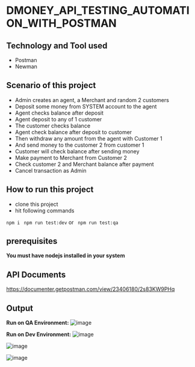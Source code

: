 # DMONEY_API_TESTING_AUTOMATION_WITH_POSTMAN

## Technology and Tool used

- Postman
- Newman

## Scenario of this project

- Admin creates an agent, a Merchant and random 2 customers
- Deposit some money from SYSTEM account to the agent
- Agent checks balance after deposit
- Agent deposit to any of 1 customer
- The customer checks balance
- Agent check balance after deposit to customer
- Then withdraw any amount from the agent with Customer 1
- And send money to the  customer 2 from customer 1
- Customer will check balance after sending money
- Make payment to Merchant from Customer 2
- Check customer 2 and Merchant balance after payment
- Cancel transaction as Admin

## How to run this project

- clone this project
- hit following commands

``` npm i ```
``` npm run test:dev``` or 
``` npm run test:qa```

## prerequisites
**You must have nodejs installed in your system**


## API Documents
https://documenter.getpostman.com/view/23406180/2s83KW9PHq


## Output
**Run on QA Environment:**
![image](https://github.com/user-attachments/assets/ac173c33-983d-461d-b5e1-5206a1799142)

**Run on Dev Environment:**
![image](https://github.com/user-attachments/assets/c0232a94-2575-45bc-95c9-e836053d7450)


![image](https://github.com/user-attachments/assets/e9c17c4b-ab6b-4804-97b5-dfc3d92d3310)


![image](https://github.com/user-attachments/assets/1b533cbe-3244-4ad6-a827-39473a35bbbe)
